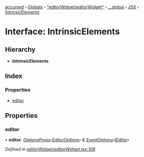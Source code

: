 [accursed](../README.md) › [Globals](../globals.md) › ["editorWidget/editorWidget"](../modules/_editorwidget_editorwidget_.md) › [__global](../modules/_editorwidget_editorwidget_.__global.md) › [JSX](../modules/_editorwidget_editorwidget_.__global.jsx.md) › [IntrinsicElements](_editorwidget_editorwidget_.__global.jsx.intrinsicelements.md)

# Interface: IntrinsicElements

## Hierarchy

* **IntrinsicElements**

## Index

### Properties

* [editor](_editorwidget_editorwidget_.__global.jsx.intrinsicelements.md#editor)

## Properties

###  editor

• **editor**: *[OptionsProps](../modules/_jsx_types_.__global.jsx.md#optionsprops)‹[EditorOptions](_editorwidget_editorwidgettypes_.editoroptions.md)› & [EventOptions](_jsx_types_.eventoptions.md)‹[IEditor](_editorwidget_editorwidgettypes_.ieditor.md)›*

*Defined in [editorWidget/editorWidget.tsx:108](https://github.com/cancerberoSgx/accursed/blob/468bf3c/src/editorWidget/editorWidget.tsx#L108)*
